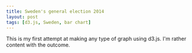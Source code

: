 ```yaml
---
title: Sweden's general election 2014
layout: post
tags: [d3.js, Sweden, bar chart]
---
```


This is my first attempt at making any type of graph using d3.js. I'm rather content with the outcome.

<div id='canvas'></div>
<script type="text/javascript" src="http://d3js.org/d3.v3.min.js"></script>
<script src="http://labratrevenge.com/d3-tip/javascripts/d3.tip.v0.6.3.js"></script>
<script type="https://gist.githubusercontent.com/kpjonsson/3458965cadc3c8a8174c/raw/fb1a466d2c9ce9e92096714a5b13d9c90311acdd/general-election-2014.js"></script>
